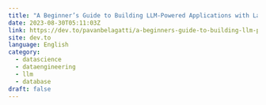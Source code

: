 ```yaml
---
title: "A Beginner’s Guide to Building LLM-Powered Applications with LangChain!"
date: 2023-08-30T05:11:03Z
link: https://dev.to/pavanbelagatti/a-beginners-guide-to-building-llm-powered-applications-with-langchain-2d6e?utm_medium=RSS&utm_source=news.12bit.vn
site: dev.to
language: English
category:
  - datascience
  - dataengineering
  - llm
  - database
draft: false
---
```

